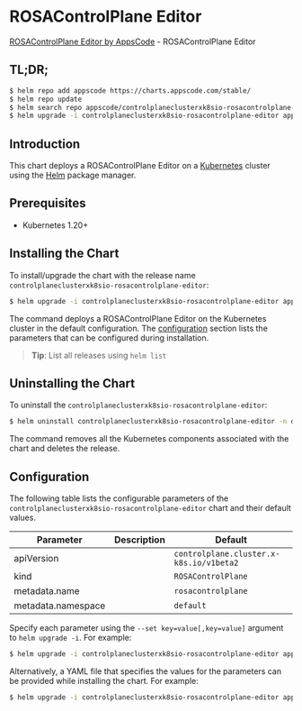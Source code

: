 # ROSAControlPlane Editor

[ROSAControlPlane Editor by AppsCode](https://appscode.com) - ROSAControlPlane Editor

## TL;DR;

```bash
$ helm repo add appscode https://charts.appscode.com/stable/
$ helm repo update
$ helm search repo appscode/controlplaneclusterxk8sio-rosacontrolplane-editor --version=v0.14.0
$ helm upgrade -i controlplaneclusterxk8sio-rosacontrolplane-editor appscode/controlplaneclusterxk8sio-rosacontrolplane-editor -n default --create-namespace --version=v0.14.0
```

## Introduction

This chart deploys a ROSAControlPlane Editor on a [Kubernetes](http://kubernetes.io) cluster using the [Helm](https://helm.sh) package manager.

## Prerequisites

- Kubernetes 1.20+

## Installing the Chart

To install/upgrade the chart with the release name `controlplaneclusterxk8sio-rosacontrolplane-editor`:

```bash
$ helm upgrade -i controlplaneclusterxk8sio-rosacontrolplane-editor appscode/controlplaneclusterxk8sio-rosacontrolplane-editor -n default --create-namespace --version=v0.14.0
```

The command deploys a ROSAControlPlane Editor on the Kubernetes cluster in the default configuration. The [configuration](#configuration) section lists the parameters that can be configured during installation.

> **Tip**: List all releases using `helm list`

## Uninstalling the Chart

To uninstall the `controlplaneclusterxk8sio-rosacontrolplane-editor`:

```bash
$ helm uninstall controlplaneclusterxk8sio-rosacontrolplane-editor -n default
```

The command removes all the Kubernetes components associated with the chart and deletes the release.

## Configuration

The following table lists the configurable parameters of the `controlplaneclusterxk8sio-rosacontrolplane-editor` chart and their default values.

|     Parameter      | Description |                      Default                       |
|--------------------|-------------|----------------------------------------------------|
| apiVersion         |             | <code>controlplane.cluster.x-k8s.io/v1beta2</code> |
| kind               |             | <code>ROSAControlPlane</code>                      |
| metadata.name      |             | <code>rosacontrolplane</code>                      |
| metadata.namespace |             | <code>default</code>                               |


Specify each parameter using the `--set key=value[,key=value]` argument to `helm upgrade -i`. For example:

```bash
$ helm upgrade -i controlplaneclusterxk8sio-rosacontrolplane-editor appscode/controlplaneclusterxk8sio-rosacontrolplane-editor -n default --create-namespace --version=v0.14.0 --set apiVersion=controlplane.cluster.x-k8s.io/v1beta2
```

Alternatively, a YAML file that specifies the values for the parameters can be provided while
installing the chart. For example:

```bash
$ helm upgrade -i controlplaneclusterxk8sio-rosacontrolplane-editor appscode/controlplaneclusterxk8sio-rosacontrolplane-editor -n default --create-namespace --version=v0.14.0 --values values.yaml
```
